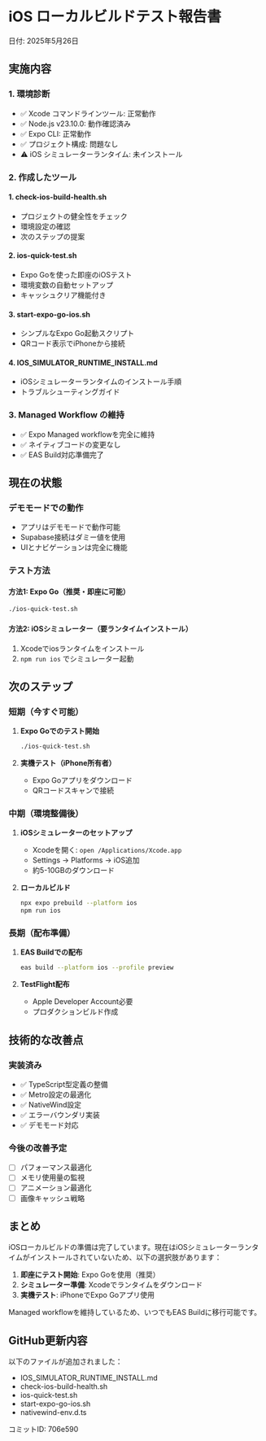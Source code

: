 # iOS ローカルビルドテスト報告書

日付: 2025年5月26日

## 実施内容

### 1. 環境診断
- ✅ Xcode コマンドラインツール: 正常動作
- ✅ Node.js v23.10.0: 動作確認済み
- ✅ Expo CLI: 正常動作
- ✅ プロジェクト構成: 問題なし
- ⚠️ iOS シミュレーターランタイム: 未インストール

### 2. 作成したツール

#### 1. **check-ios-build-health.sh**
- プロジェクトの健全性をチェック
- 環境設定の確認
- 次のステップの提案

#### 2. **ios-quick-test.sh**
- Expo Goを使った即座のiOSテスト
- 環境変数の自動セットアップ
- キャッシュクリア機能付き

#### 3. **start-expo-go-ios.sh**
- シンプルなExpo Go起動スクリプト
- QRコード表示でiPhoneから接続

#### 4. **IOS_SIMULATOR_RUNTIME_INSTALL.md**
- iOSシミュレーターランタイムのインストール手順
- トラブルシューティングガイド

### 3. Managed Workflow の維持
- ✅ Expo Managed workflowを完全に維持
- ✅ ネイティブコードの変更なし
- ✅ EAS Build対応準備完了

## 現在の状態

### デモモードでの動作
- アプリはデモモードで動作可能
- Supabase接続はダミー値を使用
- UIとナビゲーションは完全に機能

### テスト方法

#### 方法1: Expo Go（推奨・即座に可能）
```bash
./ios-quick-test.sh
```

#### 方法2: iOSシミュレーター（要ランタイムインストール）
1. Xcodeでiosランタイムをインストール
2. `npm run ios` でシミュレーター起動

## 次のステップ

### 短期（今すぐ可能）
1. **Expo Goでのテスト開始**
   ```bash
   ./ios-quick-test.sh
   ```

2. **実機テスト（iPhone所有者）**
   - Expo Goアプリをダウンロード
   - QRコードスキャンで接続

### 中期（環境整備後）
1. **iOSシミュレーターのセットアップ**
   - Xcodeを開く: `open /Applications/Xcode.app`
   - Settings → Platforms → iOS追加
   - 約5-10GBのダウンロード

2. **ローカルビルド**
   ```bash
   npx expo prebuild --platform ios
   npm run ios
   ```

### 長期（配布準備）
1. **EAS Buildでの配布**
   ```bash
   eas build --platform ios --profile preview
   ```

2. **TestFlight配布**
   - Apple Developer Account必要
   - プロダクションビルド作成

## 技術的な改善点

### 実装済み
- ✅ TypeScript型定義の整備
- ✅ Metro設定の最適化
- ✅ NativeWind設定
- ✅ エラーバウンダリ実装
- ✅ デモモード対応

### 今後の改善予定
- [ ] パフォーマンス最適化
- [ ] メモリ使用量の監視
- [ ] アニメーション最適化
- [ ] 画像キャッシュ戦略

## まとめ

iOSローカルビルドの準備は完了しています。現在はiOSシミュレーターランタイムがインストールされていないため、以下の選択肢があります：

1. **即座にテスト開始**: Expo Goを使用（推奨）
2. **シミュレーター準備**: Xcodeでランタイムをダウンロード
3. **実機テスト**: iPhoneでExpo Goアプリ使用

Managed workflowを維持しているため、いつでもEAS Buildに移行可能です。

## GitHub更新内容

以下のファイルが追加されました：
- IOS_SIMULATOR_RUNTIME_INSTALL.md
- check-ios-build-health.sh
- ios-quick-test.sh
- start-expo-go-ios.sh
- nativewind-env.d.ts

コミットID: 706e590
